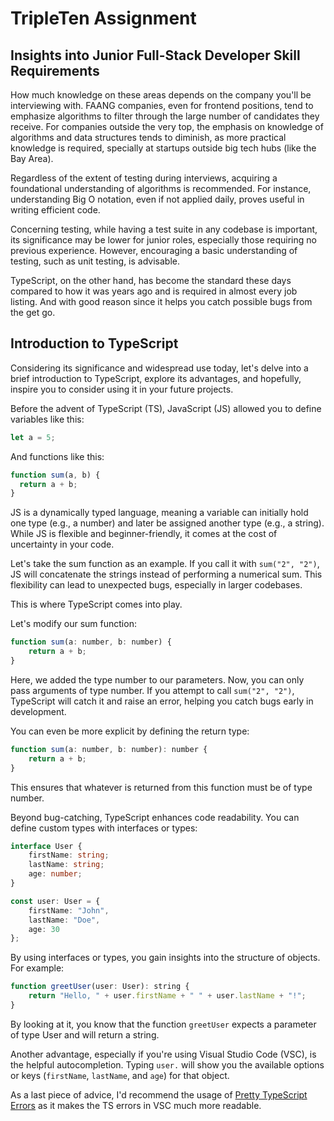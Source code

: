 # TripleTen Assignment 

## Insights into Junior Full-Stack Developer Skill Requirements

How much knowledge on these areas depends on the company you'll be interviewing with. FAANG companies, even for frontend positions, tend to emphasize algorithms to filter through the large number of candidates they receive. For companies outside the very top, the emphasis on knowledge of algorithms and data structures tends to diminish, as more practical knowledge is required, specially at startups outside big tech hubs (like the Bay Area). 

Regardless of the extent of testing during interviews, acquiring a foundational understanding of algorithms is recommended. For instance, understanding Big O notation, even if not applied daily, proves useful in writing efficient code.

Concerning testing, while having a test suite in any codebase is important, its significance may be lower for junior roles, especially those requiring no previous experience. However, encouraging a basic understanding of testing, such as unit testing, is advisable.

TypeScript, on the other hand, has become the standard these days compared to how it was years ago and is required in almost every job listing. And with good reason since it helps you catch possible bugs from the get go. 


## Introduction to TypeScript

Considering its significance and widespread use today, let's delve into a brief introduction to TypeScript, explore its advantages, and hopefully, inspire you to consider using it in your future projects.

Before the advent of TypeScript (TS), JavaScript (JS) allowed you to define variables like this:

```js
let a = 5;
```
And functions like this:

```js
function sum(a, b) {
  return a + b;
}
```

JS is a dynamically typed language, meaning a variable can initially hold one type (e.g., a number) and later be assigned another type (e.g., a string). While JS is flexible and beginner-friendly, it comes at the cost of uncertainty in your code.

Let's take the sum function as an example. If you call it with `sum("2", "2")`, JS will concatenate the strings instead of performing a numerical sum. This flexibility can lead to unexpected bugs, especially in larger codebases.

This is where TypeScript comes into play.

Let's modify our sum function:

```js
function sum(a: number, b: number) {
	return a + b;
}
```

Here, we added the type number to our parameters. Now, you can only pass arguments of type number. If you attempt to call `sum("2", "2")`, TypeScript will catch it and raise an error, helping you catch bugs early in development.

You can even be more explicit by defining the return type:

```js
function sum(a: number, b: number): number {
	return a + b;
}
```
This ensures that whatever is returned from this function must be of type number.

Beyond bug-catching, TypeScript enhances code readability. You can define custom types with interfaces or types:

```ts
interface User {
	firstName: string;
	lastName: string;
	age: number;
}

const user: User = {
	firstName: "John",
	lastName: "Doe",
	age: 30
};
```
By using interfaces or types, you gain insights into the structure of objects. For example:

```js
function greetUser(user: User): string {
    return "Hello, " + user.firstName + " " + user.lastName + "!";
}
```
By looking at it, you know that the function `greetUser` expects a parameter of type User and will return a string.

Another advantage, especially if you're using Visual Studio Code (VSC), is the helpful autocompletion. Typing `user.` will show you the available options or keys (`firstName`, `lastName`, and `age`) for that object.

As a last piece of advice, I'd recommend the usage of [Pretty TypeScript Errors](https://github.com/yoavbls/pretty-ts-errors) as it makes the TS errors in VSC much more readable.

